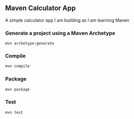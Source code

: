## Maven Calculator App
A simple calculator app I am building as I am learning Maven

### Generate a project using a Maven Archetype
```
mvn archetype:generate
```

### Compile
```bash
mvn compile
```

### Package
```bash
mvn package
```

### Test
```bash
mvn test
```